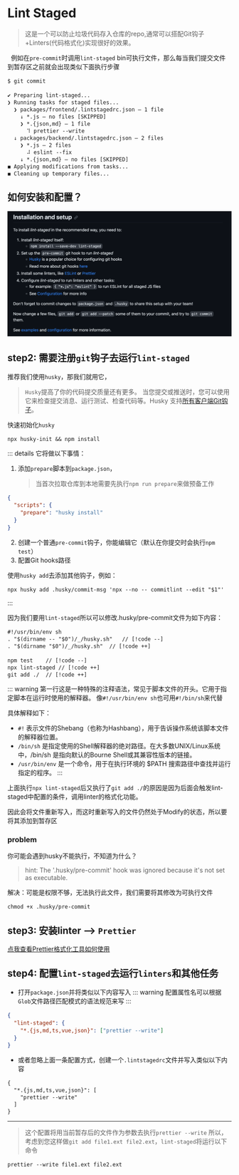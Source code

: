 # Lint Staged

> 这是一个可以防止垃圾代码存入仓库的repo,通常可以搭配Git钩子+Linters(代码格式化)实现很好的效果。

&nbsp;&nbsp;例如在`pre-commit`时调用`lint-staged` bin可执行文件，那么每当我们提交文件到暂存区之前就会出现类似下面执行步骤

```
$ git commit

✔ Preparing lint-staged...
❯ Running tasks for staged files...
  ❯ packages/frontend/.lintstagedrc.json — 1 file
    ↓ *.js — no files [SKIPPED]
    ❯ *.{json,md} — 1 file
      ⠹ prettier --write
  ↓ packages/backend/.lintstagedrc.json — 2 files
    ❯ *.js — 2 files
      ⠼ eslint --fix
    ↓ *.{json,md} — no files [SKIPPED]
◼ Applying modifications from tasks...
◼ Cleaning up temporary files...
```

## 如何安装和配置？

![Alt text](image.png)

## step2: 需要注册`git`钩子去运行`lint-staged`

推荐我们使用`husky`，那我们就用它，

> `Husky`提高了你的代码提交质量还有更多。
> 当您提交或推送时，您可以使用它来检查提交消息、运行测试、检查代码等。Husky 支持[所有客户端Git钩子](https://git-scm.com/docs/githooks)。

快速初始化`husky`

```shell
npx husky-init && npm install
```

::: details 它将做以下事情：

1. 添加`prepare`脚本到`package.json`，
   > 当首次拉取仓库到本地需要先执行`npm run prepare`来做预备工作

```json
{
  "scripts": {
    "prepare": "husky install"
  }
}
```

2. 创建一个普通`pre-commit`钩子，你能编辑它（默认在你提交时会执行`npm test`）
3. 配置Git hooks路径

使用`husky add`去添加其他钩子，例如：

```shell
npx husky add .husky/commit-msg 'npx --no -- commitlint --edit "$1"'
```

:::

因为我们要用`lint-staged`所以可以修改.husky/pre-commit文件为如下内容：

```shell
#!/usr/bin/env sh
. "$(dirname -- "$0")/_/husky.sh"   // [!code --]
. "$(dirname "$0")/_/husky.sh"  // [!code ++]

npm test    // [!code --]
npx lint-staged // [!code ++]
git add ./  // [!code ++]
```

::: warning
第一行这是一种特殊的注释语法，常见于脚本文件的开头。它用于指定脚本在运行时使用的解释器。
像`#!/usr/bin/env sh`也可用`#!/bin/sh`来代替

具体解释如下：

- `#!` 表示文件的Shebang（也称为Hashbang），用于告诉操作系统该脚本文件的解释器位置。
- `/bin/sh` 是指定使用的Shell解释器的绝对路径。在大多数UNIX/Linux系统中，/bin/sh 是指向默认的Bourne Shell或其兼容性版本的链接。
- `/usr/bin/env` 是一个命令，用于在执行环境的 $PATH 搜索路径中查找并运行指定的程序。
  :::

上面执行`npx lint-staged`后又执行了`git add ./`的原因是因为后面会触发lint-staged中配置的条件，调用linter的格式化功能。

因此会将文件重新写入，而这时重新写入的文件仍然处于Modify的状态，所以要将其添加到暂存区

### problem

你可能会遇到husky不能执行，不知道为什么？

> hint: The '.husky/pre-commit' hook was ignored because it's not set as executable.

解决：可能是权限不够，无法执行此文件，我们需要将其修改为可执行文件

```shell
chmod +x .husky/pre-commit
```

## step3: 安装linter --> `Prettier`

<p><a href="../prettier/summary" target="_blank">点我查看Prettier格式化工具如何使用</a></p>

## step4: 配置`lint-staged`去运行`linters`和其他任务

- 打开`package.json`并将类似以下内容写入
  ::: warning
  配置属性名可以根据`Glob`文件路径匹配模式的语法规范来写
  :::

```json
{
  "lint-staged": {
    "*.{js,md,ts,vue,json}": ["prettier --write"]
  }
}
```

- 或者忽略上面一条配置方式，创建一个`.lintstagedrc`文件并写入类似以下内容

```
{
  "*.{js,md,ts,vue,json}": [
    "prettier --write"
  ]
}
```

---

> 这个配置将用当前暂存后的文件作为参数去执行`prettier --write`
> 所以，考虑到您这样做`git add file1.ext file2.ext`，`lint-staged`将运行以下命令

```shell
prettier --write file1.ext file2.ext
```
